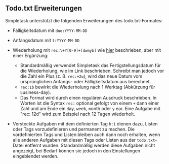 Todo.txt Erweiterungen
----------------------

Simpletask unterstützt die folgenden Erweiterungen des todo.txt-Formates:

- Fälligkeitsdatum mit `due:YYYY-MM-DD`
- Anfangsdatum mit `t:YYYY-MM-DD`

- Wiederholung mit `rec:\+?[0-9]+[dwmyb]`
  wie [hier](https://github.com/bram85/topydo/wiki/Recurrence) beschrieben, aber mit einer
  Ergänzung:

    - Standardmäßig verwendet Simpletask das Fertigstellungsdatum für die Wiederholung, wie im Link
      beschrieben. Schreibt man jedoch vor die Zahl ein Plus (z. B. `rec:+2w`), wird das neue Datum
      vom ursprünglichen Anfangs- oder Fälligkeitsdatum aus berechnet.
    - `rec:1b` bewirkt die Wiederholung nach 1 Werktag (Abkürzung für `b`usiness-day).
    - Das Format wird durch einen regulären Ausdruck beschrieben. In Worten ist die Syntax `rec:`
      optional gefolgt von einem `+` dann einer Zahl und am Ende ein `d`ay, `w`eek, `m`onth oder `y`
      ear. Eine Aufgabe mit "rec: 12d" wird zum Beispiel nach 12 Tagen wiederholt.
- Versteckte Aufgaben mit dem definierten Tag `h:1` dienen dazu, Listen oder Tags vorzudefinieren
  und permanent zu machen. Die vordefinierten Tags und Listen bleiben auch dann noch erhalten, wenn
  alle anderen Aufgaben mit diesen Tags oder Listen aus der `todo.txt`-Datei entfernt wurden.
  Standardmäßig werden diese Aufgaben nicht angezeigt, bei Bedarf können sie jedoch in den
  Einstellungen eingeblendet werden.

